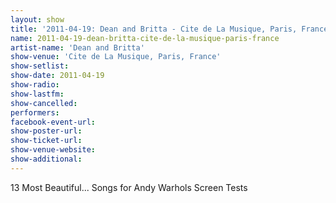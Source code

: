 ```yaml
---
layout: show
title: '2011-04-19: Dean and Britta - Cite de La Musique, Paris, France'
name: 2011-04-19-dean-britta-cite-de-la-musique-paris-france
artist-name: 'Dean and Britta'
show-venue: 'Cite de La Musique, Paris, France'
show-setlist: 
show-date: 2011-04-19
show-radio: 
show-lastfm: 
show-cancelled: 
performers: 
facebook-event-url: 
show-poster-url: 
show-ticket-url: 
show-venue-website: 
show-additional: 
---
```


13 Most Beautiful... Songs for Andy Warhols Screen Tests